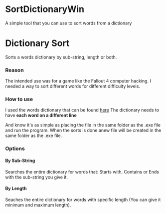 # SortDictionaryWin
A simple tool that you can use to sort words from a dictionary

# Dictionary Sort
Sorts a words dictionary by sub-string, length or both.

### Reason
The intended use was for a game like the Fallout 4 computer hacking. I needed a way to sort different words for different difficulty levels.

### How to use
I used the words dictionary that can be found [here](https://github.com/dwyl/english-words)
The dictionary needs to have **each word on a different line**

And know it's as simple as placing the file in the same folder as the .exe file and run the program.
When the sorts is done anew file will be created in the same folder as the .exe file.

### Options
#### By Sub-String
Searches the entire dictionary for words that: Starts with, Contains or Ends with the sub-string you give it.

#### By Length
Seaches the entire dictionary for words with specific length (You can give it minimum and maximum length).
